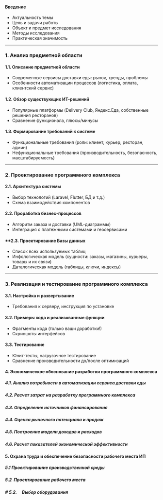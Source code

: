 #### **Введение**  
- Актуальность темы  
- Цель и задачи работы  
- Объект и предмет исследования  
- Методы исследования  
- Практическая значимость  

---

### **1. Анализ предметной области**  
#### **1.1. Описание предметной области**  
- Современные сервисы доставки еды: рынок, тренды, проблемы  
- Особенности автоматизации процессов (логистика, оплата, клиентский сервис)  
#### **1.2. Обзор существующих ИТ-решений**  
- Популярные платформы (Delivery Club, Яндекс.Еда, собственные решения ресторанов)  
- Сравнение функционала, плюсы/минусы  
#### **1.3. Формирование требований к системе**  
- Функциональные требования (роли: клиент, курьер, ресторан, админ)  
- Нефункциональные требования (производительность, безопасность, масштабируемость)  

---

### **2. Проектирование программного комплекса**  
#### **2.1. Архитектура системы**  
- Выбор технологий (Laravel, Flutter, БД и т.д.)  
- Схема взаимодействия компонентов  
#### **2.2. Проработка бизнес-процессов**  
- Алгоритм заказа и доставки (UML-диаграммы)  
- Интеграция с платежными системами и геосервисами  
#### **2.3. Проектирование Базы данных
- Список всех используемых таблиц
- Инфологическая модель (сущности: заказы, магазины, курьеры, товары и их связи)  
-  Даталогическая модель (таблицы, ключи, индексы)  
---
### **3. Реализация и тестирование** программного комплекса 
#### **3.1. Настройка и развертывание**  
- Требования к серверу, инструкция по установке  
#### **3.2. Примеры кода и реализованные функции**  
- Фрагменты кода (только ваши доработки!)  
- Скриншоты интерфейсов  
#### **3.3. Тестирование**  
- Юнит-тесты, нагрузочное тестирование  
- Сравнение производительности до/после оптимизаций  
#### **4. Экономическое обоснование разработки программного комплекса**

##### **4.1. Анализ потребности в автоматизации сервиса доставки еды**
##### **4.2. Расчет затрат на разработку программного комплекса**
##### **4.3. Определение источников финансирования** 
##### **4.4. Оценка рыночного потенциала и продаж**
##### **4.5. Построение модели доходов и расходов**
##### **4.6. Расчет показателей экономической эффективности**
#### **5.  Охрана труда и обеспечение безопасности рабочего места ИП**
##### **5.1 Проектирование производственной среды**
##### **5.2**  **Проектирование рабочего места**
##### # **5.2.**     **Выбор оборудования**
